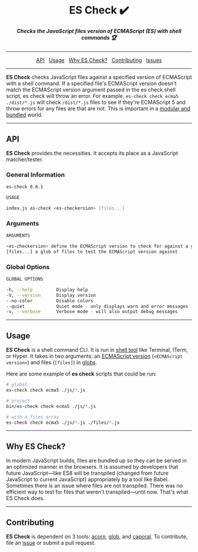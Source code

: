 <h1 align="center">ES Check ✔️</h1>
<h5 align="center">Checks the JavaScript files version of ECMAScript (ES) with shell commands  🏆</h5>

----

<p align="center">
  <a href="#api">API</a>&nbsp;&nbsp;
  <a href="#usage">Usage</a>&nbsp;&nbsp;
  <a href="#why">Why ES Check?</a>&nbsp;&nbsp;
  <a href="#contributing">Contributing</a>&nbsp;&nbsp;
  <a href="/issues">Issues</a>  
</p>

----

**ES Check** checks JavaScript files against a specified version of ECMAScript with a shell command. If a specified file's ECMAScript version doesn't match the ECMAScript version argument passed in the es check shell script, es check will throw an error.  For example, `es-check check ecma5 ./dist/*.js` will check `/dist/*.js` files to see if they're ECMAScript 5 and throw errors for any files are that are not. This is important in a [modular and bundled](https://www.sitepoint.com/javascript-modules-bundling-transpiling/) world. 

----

## API

**ES Check** provides the necessities. It accepts its place as a JavaScript matcher/tester.

### General Information

```sh
es-check 0.0.1

USAGE

index.js es-check <es-checkersion> [files...]
```

### Arguments

```sh
ARGUMENTS

<es-checkersion> define the ECMAScript version to check for against a glob of JavaScript files      required
[files...] a glob of files to test the ECMAScript version against                          optional
```

### Global Options

```sh
GLOBAL OPTIONS

-h, --help         Display help
-V, --version      Display version
--no-color         Disable colors
--quiet            Quiet mode - only displays warn and error messages
-v, --verbose      Verbose mode - will also output debug messages
```

----

## Usage

**ES Check** is a shell command CLI. It is run in [shell tool](http://linuxcommand.org/lc3_learning_the_shell.php) like Terminal, ITerm, or Hyper. It takes in two arguments: an [ECMAScript version](https://www.w3schools.com/js/js_versions.asp) (`<ECMAScript version>`) and files (`[files]`) in [globs](http://searchsecurity.techtarget.com/definition/globbing).

Here are some example of **es check** scripts that could be run:

```sh
# global
es-check check ecma5 ./js/*.js

# project
bin/es-check check ecma5 ./js/*.js

# with a files array
es-check check ecma5 ./js/*.js ./files/*.js
```

----


<h2 id="why">Why ES Check?</h2>

In modern JavaScript builds, files are bundled up so they can be served in an optimized manner in the browsers. It is assumed by developers that future JavaScript—like ES8 will be transpiled (changed from future JavaScript to current JavaScript) appropriately by a tool like Babel. Sometimes there is an issue where files are not transpiled. There was no efficient way to test for files that weren't transpiled—until now. That's what ES Check does.

----

## Contributing

**ES Check** is dependent on 3 tools: [acorn](https://github.com/ternjs/acorn/), [glob](https://www.npmjs.com/package/glob), and [caporal](https://github.com/mattallty/Caporal.js). To contribute, file an [issue](https://github.com/dollarshaveclub/es-check/issues) or submit a pull request.
